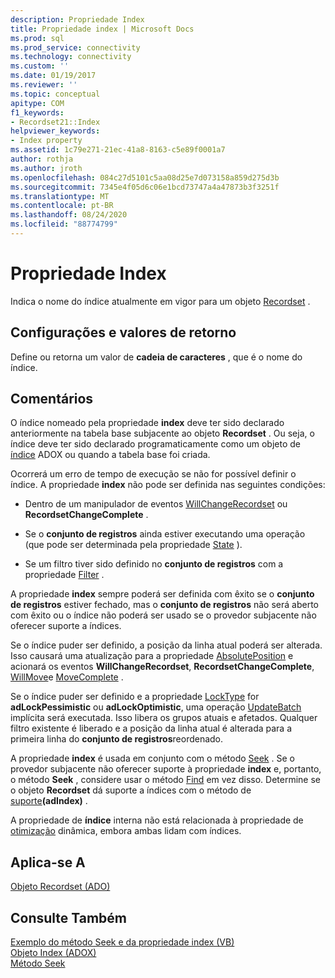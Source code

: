 ```yaml
---
description: Propriedade Index
title: Propriedade index | Microsoft Docs
ms.prod: sql
ms.prod_service: connectivity
ms.technology: connectivity
ms.custom: ''
ms.date: 01/19/2017
ms.reviewer: ''
ms.topic: conceptual
apitype: COM
f1_keywords:
- Recordset21::Index
helpviewer_keywords:
- Index property
ms.assetid: 1c79e271-21ec-41a8-8163-c5e89f0001a7
author: rothja
ms.author: jroth
ms.openlocfilehash: 084c27d5101c5aa08d25e7d073158a859d275d3b
ms.sourcegitcommit: 7345e4f05d6c06e1bcd73747a4a47873b3f3251f
ms.translationtype: MT
ms.contentlocale: pt-BR
ms.lasthandoff: 08/24/2020
ms.locfileid: "88774799"
---
```

# <a name="index-property"></a>Propriedade Index
Indica o nome do índice atualmente em vigor para um objeto [Recordset](./recordset-object-ado.md) .  
  
## <a name="settings-and-return-values"></a>Configurações e valores de retorno  
 Define ou retorna um valor de **cadeia de caracteres** , que é o nome do índice.  
  
## <a name="remarks"></a>Comentários  
 O índice nomeado pela propriedade **index** deve ter sido declarado anteriormente na tabela base subjacente ao objeto **Recordset** . Ou seja, o índice deve ter sido declarado programaticamente como um objeto de [índice](../adox-api/index-object-adox.md) ADOX ou quando a tabela base foi criada.  
  
 Ocorrerá um erro de tempo de execução se não for possível definir o índice. A propriedade **index** não pode ser definida nas seguintes condições:  
  
-   Dentro de um manipulador de eventos [WillChangeRecordset](./willchangerecordset-and-recordsetchangecomplete-events-ado.md) ou **RecordsetChangeComplete** .  
  
-   Se o **conjunto de registros** ainda estiver executando uma operação (que pode ser determinada pela propriedade [State](./state-property-ado.md) ).  
  
-   Se um filtro tiver sido definido no **conjunto de registros** com a propriedade [Filter](./filter-property.md) .  
  
 A propriedade **index** sempre poderá ser definida com êxito se o **conjunto de registros** estiver fechado, mas o **conjunto de registros** não será aberto com êxito ou o índice não poderá ser usado se o provedor subjacente não oferecer suporte a índices.  
  
 Se o índice puder ser definido, a posição da linha atual poderá ser alterada. Isso causará uma atualização para a propriedade [AbsolutePosition](./absoluteposition-property-ado.md) e acionará os eventos **WillChangeRecordset**, **RecordsetChangeComplete**, [WillMove](./willmove-and-movecomplete-events-ado.md)e [MoveComplete](./willmove-and-movecomplete-events-ado.md) .  
  
 Se o índice puder ser definido e a propriedade [LockType](./locktype-property-ado.md) for **adLockPessimistic** ou **adLockOptimistic**, uma operação [UpdateBatch](./updatebatch-method.md) implícita será executada. Isso libera os grupos atuais e afetados. Qualquer filtro existente é liberado e a posição da linha atual é alterada para a primeira linha do **conjunto de registros**reordenado.  
  
 A propriedade **index** é usada em conjunto com o método [Seek](./seek-method.md) . Se o provedor subjacente não oferecer suporte à propriedade **index** e, portanto, o método **Seek** , considere usar o método [Find](./find-method-ado.md) em vez disso. Determine se o objeto **Recordset** dá suporte a índices com o método de [suporte](./supports-method.md)**(adIndex)** .  
  
 A propriedade de **índice** interna não está relacionada à propriedade de [otimização](./optimize-property-dynamic-ado.md) dinâmica, embora ambas lidam com índices.  
  
## <a name="applies-to"></a>Aplica-se A  
 [Objeto Recordset (ADO)](./recordset-object-ado.md)  
  
## <a name="see-also"></a>Consulte Também  
 [Exemplo do método Seek e da propriedade index (VB)](./seek-method-and-index-property-example-vb.md)   
 [Objeto Index (ADOX)](../adox-api/index-object-adox.md)   
 [Método Seek](./seek-method.md)